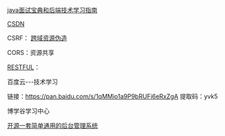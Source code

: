 [java面试宝典和后端技术学习指南](<https://github.com/OUYANGSIHAI/JavaInterview>)

[CSDN](<https://blog.csdn.net/baidu_33094261>)

CSRF： [跨域资源伪造](https://blog.csdn.net/qq_41606973/article/details/86504747?biz_id=102&utm_term=CSRF&utm_medium=distribute.pc_search_result.none-task-blog-2~all~sobaiduweb~default-0-86504747&spm=1018.2118.3001.4187)

CORS：资源共享

[RESTFUL](http://www.ruanyifeng.com/blog/2011/09/restful.html)：

百度云---技术学习

链接：https://pan.baidu.com/s/1qMMio1a9P9bRUFi6eRxZgA 
提取码：yvk5

博学谷学习中心

[开源一套简单通用的后台管理系统](https://www.cnblogs.com/huanzi-qch/p/11534203.html)

